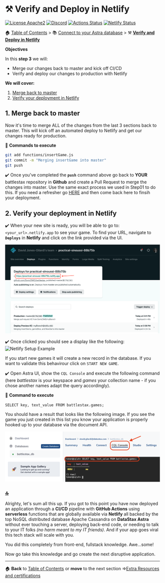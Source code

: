 # ⚒️ Verify and Deploy in Netlify

[![License Apache2](https://img.shields.io/hexpm/l/plug.svg)](http://www.apache.org/licenses/LICENSE-2.0)
[![Discord](https://img.shields.io/discord/685554030159593522)](https://discord.com/widget?id=685554030159593522&theme=dark)
[![Actions Status](https://github.com/DataStax-Academy/battlestax/workflows/BattleStax%20Tests/badge.svg)](https://github.com/DataStax-Academy/battlestax/actions) 
[![Netlify Status](https://api.netlify.com/api/v1/badges/e265340f-c6a6-4d7b-b24c-438b87c67876/deploy-status)](https://app.netlify.com/sites/battlestax-tutorial/deploys)

🏠 [Table of Contents](./README.md#%EF%B8%8F-table-of-contents) > 📚 [Connect to your Astra database](./README_step02.md) > ⚒️ **[Verify and Deploy in Netlify](#)**

**Objectives** 

In this **step 3** we will:
- Merge our changes back to master and kick off CI/CD
- Verify and deploy our changes to production with Netlify

**We will cover:**
1. [Merge back to master](#1-merge-back-to-master)
2. [Verify your deployment in Netlify](#2-verify-your-deployment-in-netlify)


## 1. Merge back to master

Now it's time to merge ALL of the changes from the last 3 sections back to master.  This will kick off an automated deploy to Netlify and get our changes ready for production.

📘 **Commands to execute**

```bash
git add functions/insertGame.js
git commit -m "Merging insertGame into master"
git push
```

✔️  Once you've completed the **`push`** command above go back to **YOUR** battlestax repository in **Github** and create a Pull Request to merge the changes into master. Use the same exact process we used in Step01 to do this. If you need a refresher go [HERE](./README_step01.md#3-merge-back-to-master) and then come back here to finsih your deployment.

## 2. Verify your deployment in Netlify

✔️  When your new site is ready, you will be able to go to: `<your_url>.netlify.app` to see your game. To find your URL, navigate to **`Deploys`** in **Netlify** and click on the link provided via the UI.

![Netlify final deploy](./tutorial/netlify-final-deploy.png?raw=true)


✔️  Once clicked you should see a display like the following:
![Netlify Setup Example](./tutorial/netlify-createsite-8.png?raw=true)

If you start new games it will create a new record in the database. If you want to validate this behavirour click on `START NEW GAME`.

✔️  Open Astra UI, show the `CQL Console` and execute the following command (here *battlestax* is your keyspace and *games* your collection name - if you chose another names adapt the query accordingly).

📘 **Command to execute**

`SELECT key, text_value FROM battlestax.games;`

You should have a result that looks like the following image. If you see the game you just created in this list you know your application is properly hooked up to your database via the document API.

![Netlify Setup Example](./tutorial/netlify-createsite-9.png?raw=true)

### [🔝](#)

Alrighty, let's sum all this up. If you got to this point you have now deployed an application through a **CI/CD** pipeline with **GitHub Actions** using **serverless** functions that are globally available via **Netlify** all backed by the top NoSQL distributed database Apache Cassandra on **DataStax Astra** without ever touching a server, deploying back-end code, or needing to talk to your IT folks _(no harm meant to my IT friends)_. And if your app goes viral this tech stack will scale with you.

You did this completely from front-end, fullstack knowledge. Awe...some!

Now go take this knowledge and go create the next disruptive application.

---
🏠 **Back** to [Table of Contents](./README.md#%EF%B8%8F-table-of-contents) or **move** to the next section =>[Extra Resources and certifications](./README_Resources.md)